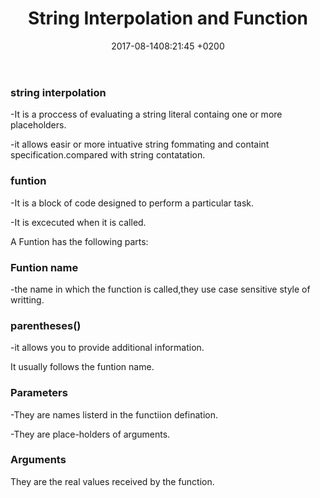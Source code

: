 ﻿---
layout: post
title:  "String Interpolation and Function"
date:   2017-08-1408:21:45 +0200
categories: 
---
### string interpolation

-It is a proccess of evaluating a string literal containg one or more placeholders.

-it allows easir or more intuative string fommating and containt specification.compared with string contatation.

### funtion

-It is a block of code designed to perform a  particular task.

-It is excecuted when it is called.

A Funtion has the following parts:

### Funtion name
-the name in which the function is called,they use case sensitive style of writting.

### parentheses()
-it allows you to provide additional information.

It usually follows the funtion name.

### Parameters
-They are names listerd in the functiion defination.

-They are place-holders of arguments.

### Arguments

They are the real values received by the function.
